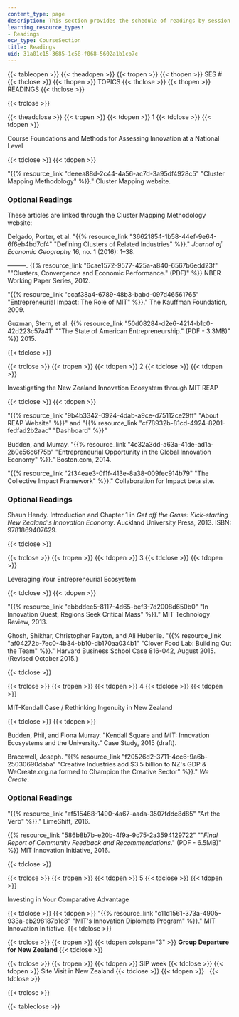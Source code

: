 ```yaml
---
content_type: page
description: This section provides the schedule of readings by session and topic.
learning_resource_types:
- Readings
ocw_type: CourseSection
title: Readings
uid: 31a01c15-3685-1c58-f068-5602a1b1cb7c
---
```


{{< tableopen >}}
{{< theadopen >}}
{{< tropen >}}
{{< thopen >}}
SES #
{{< thclose >}}
{{< thopen >}}
TOPICS
{{< thclose >}}
{{< thopen >}}
READINGS
{{< thclose >}}

{{< trclose >}}

{{< theadclose >}}
{{< tropen >}}
{{< tdopen >}}
1
{{< tdclose >}}
{{< tdopen >}}


Course Foundations and Methods for Assessing Innovation at a National Level


{{< tdclose >}}
{{< tdopen >}}


"{{% resource_link "deeea88d-2c44-4a56-ac7d-3a95df4928c5" "Cluster Mapping Methodology" %}}." Cluster Mapping website.

### Optional Readings

These articles are linked through the Cluster Mapping Methodology website:

Delgado, Porter, et al. "{{% resource_link "36621854-1b58-44ef-9e64-6f6eb4bd7cf4" "Defining Clusters of Related Industries" %}}." _Journal of Economic Geography_ 16, no. 1 (2016): 1–38.

———. {{% resource_link "6cae1572-9577-425a-a840-6567b6edd23f" "\"Clusters, Convergence and Economic Performance.\" (PDF)" %}} NBER Working Paper Series, 2012.

"{{% resource_link "ccaf38a4-6789-48b3-babd-097d46561765" "Entrepreneurial Impact: The Role of MIT" %}}." The Kauffman Foundation, 2009.

Guzman, Stern, et al. {{% resource_link "50d08284-d2e6-4214-b1c0-42d223c57a41" "\"The State of American Entrepreneurship.\" (PDF - 3.3MB)" %}} 2015.


{{< tdclose >}}

{{< trclose >}}
{{< tropen >}}
{{< tdopen >}}
2
{{< tdclose >}}
{{< tdopen >}}


Investigating the New Zealand Innovation Ecosystem through MIT REAP


{{< tdclose >}}
{{< tdopen >}}


"{{% resource_link "9b4b3342-0924-4dab-a9ce-d75112ce29ff" "About REAP Website" %}}" and "{{% resource_link "cf78932b-81cd-4924-8201-fedfad2b2aac" "Dashboard" %}}"

Budden, and Murray. "{{% resource_link "4c32a3dd-a63a-41de-ad1a-2b0e56c6f75b" "Entrepreneurial Opportunity in the Global Innovation Economy" %}}." Boston.com, 2014.

"{{% resource_link "2f34eae3-0f1f-413e-8a38-009fec914b79" "The Collective Impact Framework" %}}." Collaboration for Impact beta site.

### Optional Readings

Shaun Hendy. Introduction and Chapter 1 in _Get off the Grass: Kick-starting New Zealand's Innovation Economy_. Auckland University Press, 2013. ISBN: 9781869407629.


{{< tdclose >}}

{{< trclose >}}
{{< tropen >}}
{{< tdopen >}}
3
{{< tdclose >}}
{{< tdopen >}}


Leveraging Your Entrepreneurial Ecosystem


{{< tdclose >}}
{{< tdopen >}}


"{{% resource_link "ebbddee5-8117-4d65-bef3-7d2008d650b0" "In Innovation Quest, Regions Seek Critical Mass" %}}." MIT Technology Review, 2013.

Ghosh, Shikhar, Christopher Payton, and Ali Huberlie. "{{% resource_link "af04272b-7ec0-4b34-bb10-db170aa034b1" "Clover Food Lab: Building Out the Team" %}}." Harvard Business School Case 816-042, August 2015. (Revised October 2015.)


{{< tdclose >}}

{{< trclose >}}
{{< tropen >}}
{{< tdopen >}}
4
{{< tdclose >}}
{{< tdopen >}}


MIT-Kendall Case / Rethinking Ingenuity in New Zealand


{{< tdclose >}}
{{< tdopen >}}


Budden, Phil, and Fiona Murray. "Kendall Square and MIT: Innovation Ecosystems and the University." Case Study, 2015 (draft).

Bracewell, Joseph. "{{% resource_link "f20526d2-3711-4cc6-9a6b-25030690daba" "Creative Industries add $3.5 billion to NZ's GDP & WeCreate.org.na formed to Champion the Creative Sector" %}}." _We Create_.

### Optional Readings

"{{% resource_link "af515468-1490-4a67-aada-3507fddc8d85" "Art the Verb" %}}." LimeShift, 2016.

{{% resource_link "586b8b7b-e20b-4f9a-9c75-2a3594129722" "\"_Final Report of Community Feedback and Recommendations_.\" (PDF - 6.5MB)" %}} MIT Innovation Initiative, 2016.


{{< tdclose >}}

{{< trclose >}}
{{< tropen >}}
{{< tdopen >}}
5
{{< tdclose >}}
{{< tdopen >}}


Investing in Your Comparative Advantage


{{< tdclose >}}
{{< tdopen >}}
"{{% resource_link "c11d1561-373a-4905-933a-eb298187b1e8" "MIT's Innovation Diplomats Program" %}}." MIT Innovation Initiative.
{{< tdclose >}}

{{< trclose >}}
{{< tropen >}}
{{< tdopen colspan="3" >}}
**Group Departure for New Zealand**
{{< tdclose >}}

{{< trclose >}}
{{< tropen >}}
{{< tdopen >}}
SIP week
{{< tdclose >}}
{{< tdopen >}}
Site Visit in New Zealand
{{< tdclose >}}
{{< tdopen >}}
 
{{< tdclose >}}

{{< trclose >}}

{{< tableclose >}}